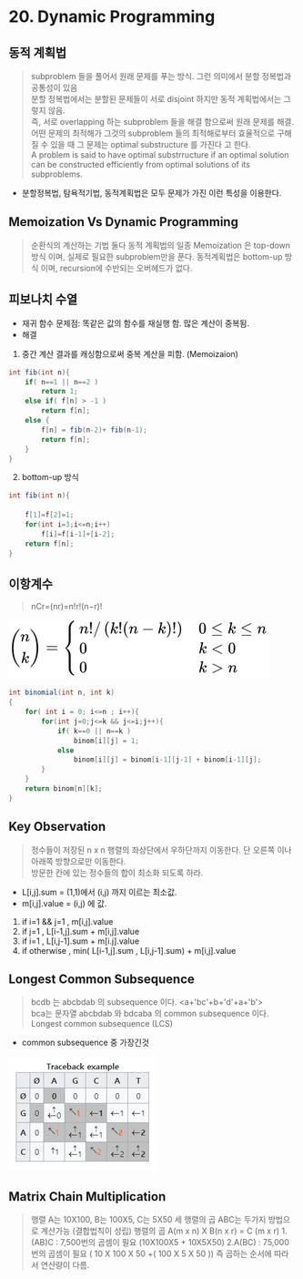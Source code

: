 # 20. Dynamic Programming  

## 동적 계획법
> subproblem 들을 풀어서 원래 문제를 푸는 방식. 그런 의미에서 분할 정복법과 공통성이 있음    
> 분할 정복법에서는 분할된 문제들이 서로 disjoint 하지만 동적 계획법에서는 그렇지 않음.    
> 즉, 서로 overlapping 하는 subproblem 들을 해결 함으로써 원래 문제를 해결.  
> 어떤 문제의 최적해가 그것의 subproblem 들의 최적해로부터 효율적으로 구해질 수 있을 때 그 문제는  optimal substructure 를 가진다 고 한다.  
> A problem is said to have optimal substrructure if an optimal solution can be constructed efficiently from optimal solutions of its subproblems.    

* 분할정복법, 탐욕적기법, 동적계획법은 모두 문제가 가진 이런 특성을 이용한다.
  
  
  
## Memoization Vs Dynamic Programming
> 순환식의 계산하는 기법
> 둘다 동적 계획법의 일종
> Memoization 은 top-down 방식 이며, 실제로 필요한 subproblem만을 푼다.
> 동적계획법은 bottom-up 방식 이며, recursion에 수반되는 오버헤드가 없다. 
 
## 피보나치 수열   
* 재귀 함수 문제점: 똑같은 값의 함수를 재실행 함. 많은 계산이 중복됨.  
* 해결  
1. 중간 계산 결과를 캐싱함으로써 중복 계산을 피함. (Memoizaion)  

```java
int fib(int n){
	if( n==1 || n==2 )
		return 1;
	else if( f[n] > -1 )
		return f[n];
	else {
		f[n] = fib(n-2)+ fib(n-1);
		return f[n];
	}
}
```
2. bottom-up 방식
```java 
int fib(int n){

	f[1]=f[2]=1;
	for(int i=3;i<=n;i++)
		f[i]=f[i-1]+[i-2];
	return f[n];	
}
```

## 이항계수
> nCr=(nr)=n!r!(n−r)!

![binomial](./binomial.svg)

```java
int binomial(int n, int k)
{
	for( int i = 0; i<=n ; i++){
		for(int j=0;j<=k && j<=i;j++){
			if( k==0 || n==k )
				binom[i][j] = 1;
			else
				binom[i][j] = binom[i-1][j-1] + binom[i-1][j];
		}
	}
	return binom[n][k];
} 
```

## Key Observation
> 정수들이 저장된 n x n 행렬의 좌상단에서 우하단까지 이동한다. 단 오른쪽 이나 아래쪽 방향으로만 이동한다.  
> 방문한 칸에 있는 정수들의 합이 최소화 되도록 하라.  

* L[i,j].sum = (1,1)에서  (i,j) 까지 이르는 최소값.  
* m[i,j].value = (i,j) 에 값.
1. if i=1 && j=1 , m[i,j].value  
2. if j=1 , L[i-1,j].sum + m[i,j].value  
3. if i=1 , L[i,j-1].sum + m[i.j].value  
4. if otherwise , min( L[i-1,j].sum , L[i,j-1].sum) + m[i,j].value    

## Longest Common Subsequence
> bcdb 는 abcbdab 의 subsequence 이다.  <a+'bc'+b+'d'+a+'b'>  
> bca는 문자열 abcbdab 와 bdcaba 의 common subsequence 이다.  
> Longest common subsequence (LCS)
* common subsequence 중 가장긴것
 
![LCS](./LCS.JPG)  

## Matrix Chain Multiplication  
> 행렬 A는 10X100, B는 100X5, C는 5X50
> 세 행렬의 곱 ABC는 두가지 방법으로 계산가능 (결합법칙이 성립)
> 행렬의 곱 A(m x n) X B(n x r) = C (m x r)
> 1.(AB)C : 7,500번의 곱셈이 필요 (10X100X5 + 10X5X50)
> 2.A(BC) : 75,000번의 곱셈이 필요 ( 10 X 100 X 50 +( 100 X 5 X 50 ))
> 즉 곱하는 순서에 따라서 연산량이 다름.





